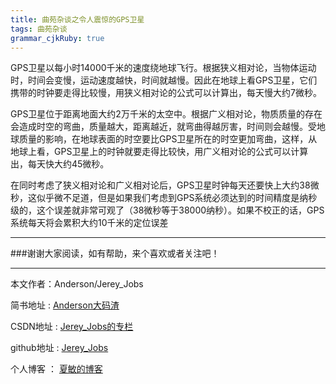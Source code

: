 ```yaml
---
title: 曲苑杂谈之令人震惊的GPS卫星
tags: 曲苑杂谈
grammar_cjkRuby: true
---
```


GPS卫星以每小时14000千米的速度绕地球飞行。根据狭义相对论，当物体运动时，时间会变慢，运动速度越快，时间就越慢。因此在地球上看GPS卫星，它们携带的时钟要走得比较慢，用狭义相对论的公式可以计算出，每天慢大约7微秒。

GPS卫星位于距离地面大约2万千米的太空中。根据广义相对论，物质质量的存在会造成时空的弯曲，质量越大，距离越近，就弯曲得越厉害，时间则会越慢。受地球质量的影响，在地球表面的时空要比GPS卫星所在的时空更加弯曲，这样，从地球上看，GPS卫星上的时钟就要走得比较快，用广义相对论的公式可以计算出，每天快大约45微秒。

在同时考虑了狭义相对论和广义相对论后，GPS卫星时钟每天还要快上大约38微秒，这似乎微不足道，但是如果我们考虑到GPS系统必须达到的时间精度是纳秒级的，这个误差就非常可观了（38微秒等于38000纳秒）。如果不校正的话，GPS系统每天将会累积大约10千米的定位误差


 ---------
###谢谢大家阅读，如有帮助，来个喜欢或者关注吧！

 ----------
 本文作者：Anderson/Jerey_Jobs


简书地址   :  [Anderson大码渣][1]

CSDN地址   :  [Jerey_Jobs的专栏][2]
   
github地址 :  [Jerey_Jobs][3]
   
   个人博客   ： [夏敏的博客][4]
 


  [1]: http://www.jianshu.com/users/016a5ba708a0/latest_articles
  [2]: http://blog.csdn.net/jerey_jobs
  [3]: https://github.com/Jerey-Jobs
  [4]: http://jerey.cn
